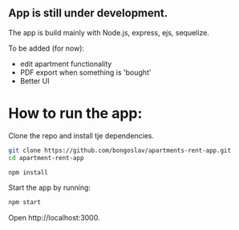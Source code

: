 ## App is still under development.

The app is build mainly with Node.js, express, ejs, sequelize.

To be added (for now):
- edit apartment functionality
- PDF export when something is 'bought'
- Better UI

# How to run the app:
Clone the repo and install tje dependencies.
```sh
git clone https://github.com/bongoslav/apartments-rent-app.git
cd apartment-rent-app
```
```sh
npm install
```

Start the app by running:
```sh
npm start
```
Open http://localhost:3000.